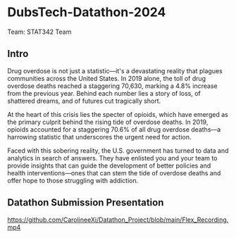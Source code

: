 # DubsTech-Datathon-2024
Team: STAT342 Team

## Intro
Drug overdose is not just a statistic—it's a devastating reality that plagues communities across the United States. In 2019 alone, the toll of drug overdose deaths reached a staggering 70,630, marking a 4.8% increase from the previous year. Behind each number lies a story of loss, of shattered dreams, and of futures cut tragically short.

At the heart of this crisis lies the specter of opioids, which have emerged as the primary culprit behind the rising tide of overdose deaths. In 2019, opioids accounted for a staggering 70.6% of all drug overdose deaths—a harrowing statistic that underscores the urgent need for action.

Faced with this sobering reality, the U.S. government has turned to data and analytics in search of answers. They have enlisted you and your team to provide insights that can guide the development of better policies and health interventions—ones that can stem the tide of overdose deaths and offer hope to those struggling with addiction.

## Datathon Submission Presentation
https://github.com/CarolineeXi/Datathon_Project/blob/main/Flex_Recording.mp4

